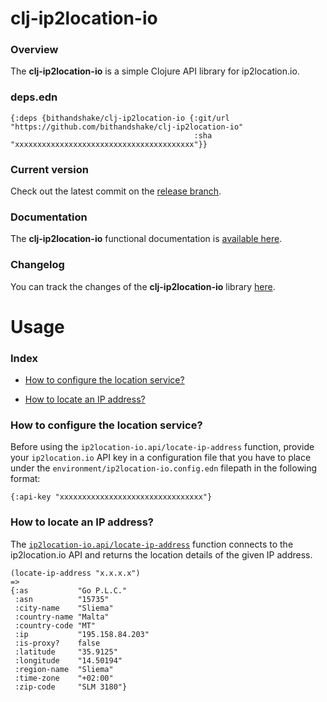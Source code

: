 
# clj-ip2location-io

### Overview

The <strong>clj-ip2location-io</strong> is a simple Clojure API library for ip2location.io.

### deps.edn

```
{:deps {bithandshake/clj-ip2location-io {:git/url "https://github.com/bithandshake/clj-ip2location-io"
                                         :sha     "xxxxxxxxxxxxxxxxxxxxxxxxxxxxxxxxxxxxxxxx"}}
```

### Current version

Check out the latest commit on the [release branch](https://github.com/bithandshake/clj-ip2location-io/tree/release).

### Documentation

The <strong>clj-ip2location-io</strong> functional documentation is [available here](documentation/COVER.md).

### Changelog

You can track the changes of the <strong>clj-ip2location-io</strong> library [here](CHANGES.md).

# Usage

### Index

- [How to configure the location service?](#how-to-configure-the-location-service)

- [How to locate an IP address?](#how-to-locate-an-ip-address)

### How to configure the location service?

Before using the `ip2location-io.api/locate-ip-address` function, provide your `ip2location.io`
API key in a configuration file that you have to place under the `environment/ip2location-io.config.edn`
filepath in the following format:

```
{:api-key "xxxxxxxxxxxxxxxxxxxxxxxxxxxxxxxx"}
```

### How to locate an IP address?

The [`ip2location-io.api/locate-ip-address`](documentation/clj/ip2location-io/API.md/#locate-ip-address)
function connects to the ip2location.io API and returns the location details of the given IP address.

```
(locate-ip-address "x.x.x.x")
=>
{:as           "Go P.L.C."
 :asn          "15735"
 :city-name    "Sliema"
 :country-name "Malta"
 :country-code "MT"
 :ip           "195.158.84.203"
 :is-proxy?    false
 :latitude     "35.9125"
 :longitude    "14.50194"
 :region-name  "Sliema"
 :time-zone    "+02:00"
 :zip-code     "SLM 3180"}
```
